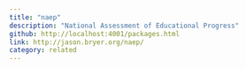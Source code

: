 ```yaml
---
title: "naep"
description: "National Assessment of Educational Progress"
github: http://localhost:4001/packages.html
link: http://jason.bryer.org/naep/
category: related
---
```


